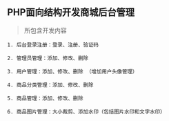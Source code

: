 ## PHP面向结构开发商城后台管理

> 所包含开发内容

```
1. 后台登录注册：登录、注册、验证码

2. 管理员管理：添加、修改、删除

3. 用户管理：添加、修改、删除 （增加用户头像管理）

4. 商品分类管理：添加、修改、删除

5. 商品管理：添加、修改、删除 

6. 商品图片管理：大小裁剪、添加水印（包括图片水印和文字水印）

```


